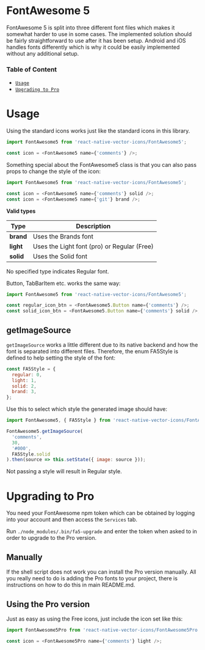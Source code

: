 # FontAwesome 5

FontAwesome 5 is split into three different font files which makes it somewhat
harder to use in some cases. The implemented solution should be fairly
straightforward to use after it has been setup.
Android and iOS handles fonts differently which is why it could be
easily implemented without any additional setup.

### Table of Content

- [`Usage`](#usage)
- [`Upgrading to Pro`](#upgrading-to-pro)

# Usage

Using the standard icons works just like the standard icons in this library.

```javascript
import FontAwesome5 from 'react-native-vector-icons/FontAwesome5';

const icon = <FontAwesome5 name={'comments'} />;
```

Something special about the FontAwesome5 class is that you can also pass props
to change the style of the icon:

```javascript
import FontAwesome5 from 'react-native-vector-icons/FontAwesome5';

const icon = <FontAwesome5 name={'comments'} solid />;
const icon = <FontAwesome5 name={'git'} brand />;
```

**Valid types**

| Type      | Description                                 |
| --------- | ------------------------------------------- |
| **brand** | Uses the Brands font                        |
| **light** | Uses the Light font (pro) or Regular (Free) |
| **solid** | Uses the Solid font                         |

No specified type indicates Regular font.

Button, TabBarItem etc. works the same way:

```javascript
import FontAwesome5 from 'react-native-vector-icons/FontAwesome5';

const regular_icon_btn = <FontAwesome5.Button name={'comments'} />;
const solid_icon_btn = <FontAwesome5.Button name={'comments'} solid />;
```

## getImageSource

`getImageSource` works a little different due to its native backend and how
the font is separated into different files. Therefore, the enum FA5Style is
defined to help setting the style of the font:

```javascript
const FA5Style = {
  regular: 0,
  light: 1,
  solid: 2,
  brand: 3,
};
```

Use this to select which style the generated image should have:

```javascript
import FontAwesome5, { FA5Style } from 'react-native-vector-icons/FontAwesome5';

FontAwesome5.getImageSource(
  'comments',
  30,
  '#000',
  FA5Style.solid
).then(source => this.setState({ image: source }));
```

Not passing a style will result in Regular style.

# Upgrading to Pro

You need your FontAwesome npm token which can be obtained by logging into your
account and then access the `Services` tab.

Run `./node_modules/.bin/fa5-upgrade` and enter the token when asked to in order to
upgrade to the Pro version.

## Manually

If the shell script does not work you can install the Pro version manually.
All you really need to do is adding the Pro fonts to your project, there is
instructions on how to do this in main README.md.

## Using the Pro version

Just as easy as using the Free icons, just include the icon set like this:

```javascript
import FontAwesome5Pro from 'react-native-vector-icons/FontAwesome5Pro';

const icon = <FontAwesome5Pro name={'comments'} light />;
```
